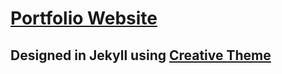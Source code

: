 # [Portfolio Website](https://bilal44.github.ios)
## Designed in Jekyll using [Creative Theme](http://startbootstrap.com/template-overviews/creative/)

